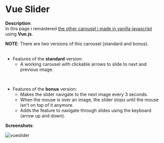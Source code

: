 # Vue Slider

**Description**:<br>
In this page i remastered [the other carousel i made in vanilla javascript](https://github.com/Obez99/js-array-carousel) using **Vue.js**.<br>

**NOTE**: There are two versions of this carousel (standard and bonus).
<br>
<br>

- Features of the **standard** version: 
  - A working carousel with clickable arrows to slide to next and previous image.

<br>

- Features of the **bonus** version: 
  - Makes the slider navigate to the next image every 3 seconds.
  - When the mouse is over an image, the slider stops until the mouse isn't on top of it anymore.
  - Adds the feature to navigate through slides using the keyboard (arrow up and down).
  
  
**Screenshots**:<br>

![vueslider](https://user-images.githubusercontent.com/85038274/151702515-9e1fc6f4-cde5-474d-ad5d-b144959a3459.PNG)
